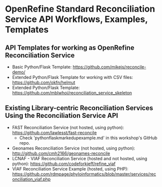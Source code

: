 # OpenRefine Standard Reconciliation Service API Workflows, Examples, Templates

## API Templates for working as OpenRefine Reconciliation Service

* Basic Python/Flask Template: https://github.com/mikejs/reconcile-demo/
* Extended Python/Flask Template for working with CSV files: https://github.com/okfn/helmut
* Extended Python/Flask Template: https://github.com/mblwhoi/reconciliation_service_skeleton

## Existing Library-centric Reconciliation Services Using the Reconciliation Service API

* FAST Reconciliation Service (not hosted, using python): https://github.com/lawlesst/fast-reconcile
  * Check 'pythonflaskmarkedupexample.md' in this workshop's GitHub repo.
* Geonames Reconciliation Service (not hosted, using python): http://github.com/cmh2166/geonames-reconcile
* LCNAF - VIAF Reconciliation Service (hosted and not hosted, using python): https://github.com/codeforkjeff/refine_viaf
* VIAF Reconciliation Service Example (hosted, using PHP): https://github.com/rdmpage/phyloinformatics/blob/master/services/reconciliation_viaf.php
